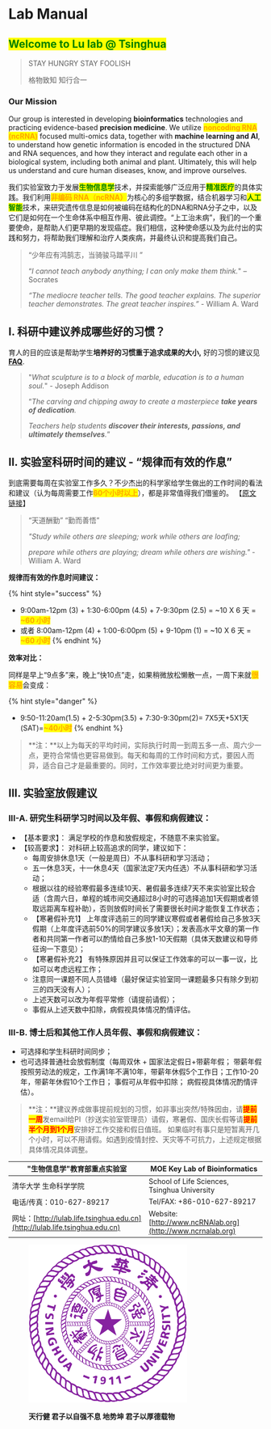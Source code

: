 # Lab Manual

## <mark style="color:green;">**Welcome to Lu lab @ Tsinghua**</mark>

> STAY HUNGRY  STAY FOOLISH
>
> 格物致知  知行合一

### Our Mission

Our group is interested in developing **bioinformatics** technologies and practicing evidence-based **precision medicine**. We utilize <mark style="color:orange;">**noncoding RNA (ncRNA)**</mark> focused multi-omics data, together with **machine learning and AI**, to understand how genetic information is encoded in the structured DNA and RNA sequences, and how they interact and regulate each other in a biological system, including both animal and plant. Ultimately, this will help us understand and cure human diseases, know, and improve ourselves.

我们实验室致力于发展<mark style="color:green;">**生物信息学**</mark>技术，并探索能够广泛应用于<mark style="color:green;">**精准医疗**</mark>的具体实践。我们利用<mark style="color:orange;">**非编码 RNA**</mark><mark style="color:orange;">（</mark><mark style="color:orange;">**ncRNA）**</mark>为核心的多组学数据，结合机器学习和<mark style="color:green;">**人工智能**</mark>技术，来研究遗传信息是如何被编码在结构化的DNA和RNA分子之中，以及它们是如何在一个生命体系中相互作用、彼此调控。“上工治未病”，我们的一个重要使命，是帮助人们更早期的发现癌症。我们相信，这种使命感以及为此付出的实践和努力，将帮助我们理解和治疗人类疾病，并最终认识和提高我们自己。

> “少年应有鸿鹄志，当骑骏马踏平川 ” &#x20;
>
> “_I cannot teach anybody anything; I can only make them think._" – Socrates
>
> _“The mediocre teacher tells. The good teacher explains. The superior teacher demonstrates. The great teacher inspires.”_   - William A. Ward



## I. 科研中建议养成哪些好的习惯？

育人的目的应该是帮助学生**培养好的习惯重于追求成果的大小,** 好的习惯的建议见 [**FAQ**](faq.md#habbit).&#x20;

> "_What sculpture is to a block of marble, education is to a human soul._"  - Joseph Addison
>
> “_The carving and chipping away to create a masterpiece **take years of dedication**._&#x20;
>
> _Teachers help students **discover their interests, passions, and ultimately themselves**._”



## II. 实验室科研时间的建议 - “规律而有效的作息”

到底需要每周在实验室工作多久？不少杰出的科学家给学生做出的工作时间的看法和建议（认为每周需要工作<mark style="color:orange;">**60个小时以上**</mark>），都是非常值得我们借鉴的。 【[原文链接](https://app.yinxiang.com/fx/c0d05045-6620-4fbc-8ce6-06c5b799fc98)】

> “天道酬勤”  “勤而善悟”  &#x20;
>
> _"Study while others are sleeping;  work while others are loafing;_
>
> _prepare while others are playing; dream while others are wishing."_    - William A. Ward

**规律而有效的作息时间建议：**

{% hint style="success" %}
* 9:00am-12pm (3) + 1:30-6:00pm (4.5) + 7-9:30pm (2.5) = \~10  X 6 天 = <mark style="color:orange;">**\~60 小时**</mark>
* 或者 8:00am-12pm (4) + 1:00-6:00pm (5) + 9-10pm (1) = \~10  X 6 天 = <mark style="color:orange;">**\~60 小时**</mark>
{% endhint %}

**效率对比：**

同样是早上“9点多”来，晚上“快10点”走，如果稍微放松懒散一点，一周下来就<mark style="color:orange;">**很容易**</mark>会变成：

{% hint style="danger" %}
* 9:50-11:20am(1.5) + 2-5:30pm(3.5) + 7:30-9:30pm(2)= 7X5天+5X1天(SAT)=<mark style="color:orange;">**\~40小时**</mark>
{% endhint %}

> **注：**以上为每天的平均时间，实际执行时周一到周五多一点、周六少一点，更符合常情也更容易做到。每天和每周的工作时间和方式，要因人而异，适合自己才是最重要的。同时，工作效率要比绝对时间更为重要。



## III. 实验室放假建议

### III-A. 研究生科研学习时间以及年假、事假和病假建议：

* 【基本要求】： 满足学校的作息和放假规定，不随意不来实验室。
* 【较高要求】： 对科研上较高追求的同学，建议如下：
  * 每周安排休息1天（一般是周日）不从事科研和学习活动；
  * 五一休息3天，十一休息4天（国家法定7天内任选）不从事科研和学习活动；
  * 根据以往的经验寒假最多连续10天、暑假最多连续7天不来实验室比较合适（含周六日，单程的城市间交通超过8小时的可选择追加1天假期或者领取远距离车程补助），否则放假时间长了需要很长时间才能恢复工作状态；
  * 【寒暑假补充1】 上年度评选前三的同学建议寒假或者暑假给自己多放3天假期（上年度评选前50%的同学建议多放1天）；发表高水平文章的第一作者和共同第一作者可以酌情给自己多放1-10天假期（具体天数建议和导师征询一下意见）；
  * 【寒暑假补充2】 有特殊原因并且可以保证工作效率的可以一事一议，比如可以考虑远程工作；
  * 注意同一课题不同人员错峰（最好保证实验室同一课题最多只有除夕到初三的四天没有人）；
  * 上述天数可以改为年假平常修（请提前请假）；
  * 事假从上述天数中扣除，病假视具体情况酌情评估。

### III-B. 博士后和其他工作人员年假、事假和病假建议：

* 可选择和学生科研时间同步；
* 也可选择普通社会放假制度（每周双休 + 国家法定假日+带薪年假； 带薪年假按照劳动法的规定，工作满1年不满10年，带薪年休假5个工作日；工作10-20年，带薪年休假10个工作日； 事假可从年假中扣除； 病假视具体情况酌情评估）。&#x20;

> **注：**建议养成做事提前规划的习惯，如非事出突然/特殊因由，请<mark style="color:red;">**提前一周**</mark>发email给PI（抄送实验室管理员）请假，寒暑假、国庆长假等请<mark style="color:red;">**提前半个月到1个月**</mark>安排好工作交接和假日值班。 如果临时有事只是短暂离开几个小时，可以不用请假。如遇到疫情封控、天灾等不可抗力，上述规定根据具体情况具体调整。 &#x20;



| "生物信息学"教育部重点实验室                                                           | MOE Key Lab of Bioinformatics                               |
| ------------------------------------------------------------------------- | ----------------------------------------------------------- |
| 清华大学 生命科学学院                                                               | School of Life Sciences, Tsinghua University                |
| 电话/传真：010-627-89217                                                       | Tel/FAX: +86-010-627-89217                                  |
| 网址：[http://lulab.life.tsinghua.edu.cn](http://lulab.life.tsinghua.edu.cn) | Website: [http://www.ncRNAlab.org](http://www.ncrnalab.org) |





<figure><img src=".gitbook/assets/image (2).png" alt=""><figcaption><p><strong>天行健  君子以自强不息        地势坤 君子以厚德载物</strong></p></figcaption></figure>

